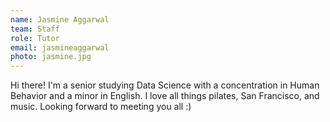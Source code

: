```yaml
---
name: Jasmine Aggarwal
team: Staff
role: Tutor
email: jasmineaggarwal
photo: jasmine.jpg
---
```


Hi there! I'm a senior studying Data Science with a concentration in Human Behavior and a minor in English. I love all things pilates, San Francisco, and music. Looking forward to meeting you all :)